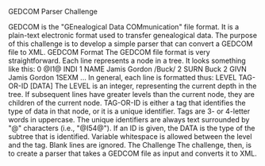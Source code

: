 GEDCOM Parser Challenge

GEDCOM is the "GEnealogical Data COMmunication" file format. It is a plain-text electronic format used to transfer genealogical data.
The purpose of this challenge is to develop a simple parser that can convert a GEDCOM file to XML.
GEDCOM Format
The GEDCOM file format is very straightforward. Each line represents a node in a tree. It looks something like this:
  0 @I1@ INDI
  1 NAME Jamis Gordon /Buck/
  2 SURN Buck
  2 GIVN Jamis Gordon
  1SEXM
  ...
In general, each line is formatted thus:
  LEVEL TAG-OR-ID [DATA]
The LEVEL is an integer, representing the current depth in the tree. If subsequent lines have greater levels than the current node, they are children of the current node.
TAG-OR-ID is either a tag that identifies the type of data in that node, or it is a unique identifier. Tags are 3- or 4-letter words in uppercase. The unique identifiers are always text surrounded by "@" characters (i.e., "@I54@"). If an ID is given, the DATA is the type of the subtree that is identified.
Variable whitespace is allowed between the level and the tag. Blank lines are ignored.
 The Challenge
The challenge, then, is to create a parser that takes a GEDCOM file as input and converts it to XML. 
